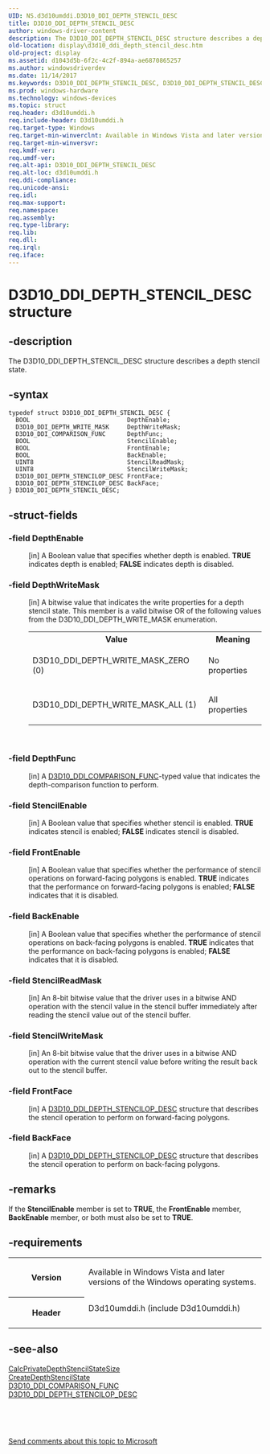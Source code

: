 ```yaml
---
UID: NS.d3d10umddi.D3D10_DDI_DEPTH_STENCIL_DESC
title: D3D10_DDI_DEPTH_STENCIL_DESC
author: windows-driver-content
description: The D3D10_DDI_DEPTH_STENCIL_DESC structure describes a depth stencil state.
old-location: display\d3d10_ddi_depth_stencil_desc.htm
old-project: display
ms.assetid: d1043d5b-6f2c-4c2f-894a-ae6870865257
ms.author: windowsdriverdev
ms.date: 11/14/2017
ms.keywords: D3D10_DDI_DEPTH_STENCIL_DESC, D3D10_DDI_DEPTH_STENCIL_DESC
ms.prod: windows-hardware
ms.technology: windows-devices
ms.topic: struct
req.header: d3d10umddi.h
req.include-header: D3d10umddi.h
req.target-type: Windows
req.target-min-winverclnt: Available in Windows Vista and later versions of the Windows operating systems.
req.target-min-winversvr: 
req.kmdf-ver: 
req.umdf-ver: 
req.alt-api: D3D10_DDI_DEPTH_STENCIL_DESC
req.alt-loc: d3d10umddi.h
req.ddi-compliance: 
req.unicode-ansi: 
req.idl: 
req.max-support: 
req.namespace: 
req.assembly: 
req.type-library: 
req.lib: 
req.dll: 
req.irql: 
req.iface: 
---
```


# D3D10_DDI_DEPTH_STENCIL_DESC structure



## -description
<p>The D3D10_DDI_DEPTH_STENCIL_DESC structure describes a depth stencil state.</p>


## -syntax

````
typedef struct D3D10_DDI_DEPTH_STENCIL_DESC {
  BOOL                           DepthEnable;
  D3D10_DDI_DEPTH_WRITE_MASK     DepthWriteMask;
  D3D10_DDI_COMPARISON_FUNC      DepthFunc;
  BOOL                           StencilEnable;
  BOOL                           FrontEnable;
  BOOL                           BackEnable;
  UINT8                          StencilReadMask;
  UINT8                          StencilWriteMask;
  D3D10_DDI_DEPTH_STENCILOP_DESC FrontFace;
  D3D10_DDI_DEPTH_STENCILOP_DESC BackFace;
} D3D10_DDI_DEPTH_STENCIL_DESC;
````


## -struct-fields
<dl>

### -field DepthEnable

<dd>
<p>[in] A Boolean value that specifies whether depth is enabled. <b>TRUE</b> indicates depth is enabled; <b>FALSE</b> indicates depth is disabled. </p>
</dd>

### -field DepthWriteMask

<dd>
<p>[in] A bitwise value that indicates the write properties for a depth stencil state. This member is a valid bitwise OR of the following values from the D3D10_DDI_DEPTH_WRITE_MASK enumeration.</p>
<table>
<tr>
<th>Value</th>
<th>Meaning</th>
</tr>
<tr>
<td>
<p>D3D10_DDI_DEPTH_WRITE_MASK_ZERO (0)</p>
</td>
<td>
<p>No properties</p>
</td>
</tr>
<tr>
<td>
<p>D3D10_DDI_DEPTH_WRITE_MASK_ALL (1)</p>
</td>
<td>
<p>All properties</p>
</td>
</tr>
</table>
<p> </p>
</dd>

### -field DepthFunc

<dd>
<p>[in] A <a href="..\d3d10umddi\ne-d3d10umddi-d3d10-ddi-comparison-func.md">D3D10_DDI_COMPARISON_FUNC</a>-typed value that indicates the depth-comparison function to perform.</p>
</dd>

### -field StencilEnable

<dd>
<p>[in] A Boolean value that specifies whether stencil is enabled. <b>TRUE</b> indicates stencil is enabled; <b>FALSE</b> indicates stencil is disabled. </p>
</dd>

### -field FrontEnable

<dd>
<p>[in] A Boolean value that specifies whether the performance of stencil operations on forward-facing polygons is enabled. <b>TRUE</b> indicates that the performance on forward-facing polygons is enabled; <b>FALSE</b> indicates that it is disabled. </p>
</dd>

### -field BackEnable

<dd>
<p>[in] A Boolean value that specifies whether the performance of stencil operations on back-facing polygons is enabled. <b>TRUE</b> indicates that the performance on back-facing polygons is enabled; <b>FALSE</b> indicates that it is disabled. </p>
</dd>

### -field StencilReadMask

<dd>
<p>[in] An 8-bit bitwise value that the driver uses in a bitwise AND operation with the stencil value in the stencil buffer immediately after reading the stencil value out of the stencil buffer. </p>
</dd>

### -field StencilWriteMask

<dd>
<p>[in] An 8-bit bitwise value that the driver uses in a bitwise AND operation with the current stencil value before writing the result back out to the stencil buffer. </p>
</dd>

### -field FrontFace

<dd>
<p>[in] A <a href="..\d3d10umddi\ns-d3d10umddi-d3d10-ddi-depth-stencilop-desc.md">D3D10_DDI_DEPTH_STENCILOP_DESC</a> structure that describes the stencil operation to perform on forward-facing polygons.</p>
</dd>

### -field BackFace

<dd>
<p>[in] A <a href="..\d3d10umddi\ns-d3d10umddi-d3d10-ddi-depth-stencilop-desc.md">D3D10_DDI_DEPTH_STENCILOP_DESC</a> structure that describes the stencil operation to perform on back-facing polygons.</p>
</dd>
</dl>

## -remarks
<p>If the <b>StencilEnable</b> member is set to <b>TRUE</b>, the <b>FrontEnable</b> member, <b>BackEnable</b> member, or both must also be set to <b>TRUE</b>. </p>

## -requirements
<table>
<tr>
<th width="30%">
<p>Version</p>
</th>
<td width="70%">
<p>Available in Windows Vista and later versions of the Windows operating systems.</p>
</td>
</tr>
<tr>
<th width="30%">
<p>Header</p>
</th>
<td width="70%">
<dl>
<dt>D3d10umddi.h (include D3d10umddi.h)</dt>
</dl>
</td>
</tr>
</table>

## -see-also
<dl>
<dt>
<a href="..\d3d10umddi\nc-d3d10umddi-pfnd3d10ddi-calcprivatedepthstencilstatesize.md">CalcPrivateDepthStencilStateSize</a>
</dt>
<dt>
<a href="..\d3d10umddi\nc-d3d10umddi-pfnd3d10ddi-createdepthstencilstate.md">CreateDepthStencilState</a>
</dt>
<dt>
<a href="..\d3d10umddi\ne-d3d10umddi-d3d10-ddi-comparison-func.md">D3D10_DDI_COMPARISON_FUNC</a>
</dt>
<dt>
<a href="..\d3d10umddi\ns-d3d10umddi-d3d10-ddi-depth-stencilop-desc.md">D3D10_DDI_DEPTH_STENCILOP_DESC</a>
</dt>
</dl>
<p> </p>
<p> </p>
<p><a href="mailto:wsddocfb@microsoft.com?subject=Documentation%20feedback [display\display]:%20D3D10_DDI_DEPTH_STENCIL_DESC structure%20 RELEASE:%20(11/14/2017)&amp;body=%0A%0APRIVACY STATEMENT%0A%0AWe use your feedback to improve the documentation. We don't use your email address for any other purpose, and we'll remove your email address from our system after the issue that you're reporting is fixed. While we're working to fix this issue, we might send you an email message to ask for more info. Later, we might also send you an email message to let you know that we've addressed your feedback.%0A%0AFor more info about Microsoft's privacy policy, see http://privacy.microsoft.com/en-us/default.aspx." title="Send comments about this topic to Microsoft">Send comments about this topic to Microsoft</a></p>
